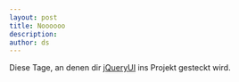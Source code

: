 ```yaml
---
layout: post
title: Noooooo
description:
author: ds
---
```


Diese Tage, an denen dir [jQueryUI](http://jqueryui.com) ins Projekt gesteckt wird.
